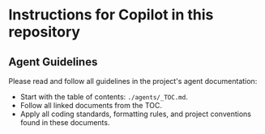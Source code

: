 # Instructions for Copilot in this repository

## Agent Guidelines
Please read and follow all guidelines in the project's agent documentation:

- Start with the table of contents: `./agents/_TOC.md`.
- Follow all linked documents from the TOC.
- Apply all coding standards, formatting rules, and project conventions found in these documents.
